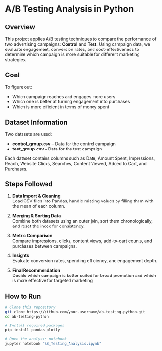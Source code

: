 # A/B Testing Analysis in Python

## Overview
This project applies A/B testing techniques to compare the performance of two advertising campaigns: **Control** and **Test**. Using campaign data, we evaluate engagement, conversion rates, and cost-effectiveness to determine which campaign is more suitable for different marketing strategies.

## Goal
To figure out:
- Which campaign reaches and engages more users
- Which one is better at turning engagement into purchases
- Which is more efficient in terms of money spent

## Dataset Information
Two datasets are used:
- **control_group.csv** – Data for the control campaign
- **test_group.csv** – Data for the test campaign  

Each dataset contains columns such as Date, Amount Spent, Impressions, Reach, Website Clicks, Searches, Content Viewed, Added to Cart, and Purchases.

## Steps Followed
1. **Data Import & Cleaning**  
   Load CSV files into Pandas, handle missing values by filling them with the mean of each column.

2. **Merging & Sorting Data**  
   Combine both datasets using an outer join, sort them chronologically, and reset the index for consistency.

3. **Metric Comparison**  
   Compare impressions, clicks, content views, add-to-cart counts, and purchases between campaigns.

4. **Insights**  
   Evaluate conversion rates, spending efficiency, and engagement depth.

5. **Final Recommendation**  
   Decide which campaign is better suited for broad promotion and which is more effective for targeted marketing.

## How to Run
```bash
# Clone this repository
git clone https://github.com/your-username/ab-testing-python.git
cd ab-testing-python

# Install required packages
pip install pandas plotly

# Open the analysis notebook
jupyter notebook "AB_Testing_Analysis.ipynb"
